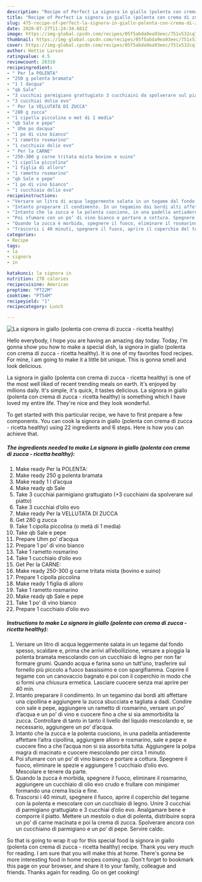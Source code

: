 ```yaml
---
description: "Recipe of Perfect La signora in giallo (polenta con crema di zucca - ricetta healthy)"
title: "Recipe of Perfect La signora in giallo (polenta con crema di zucca - ricetta healthy)"
slug: 475-recipe-of-perfect-la-signora-in-giallo-polenta-con-crema-di-zucca-ricetta-healthy
date: 2020-07-27T11:24:34.601Z
image: https://img-global.cpcdn.com/recipes/05f5abda9ea93eec/751x532cq70/la-signora-in-giallo-polenta-con-crema-di-zucca-ricetta-healthy-recipe-main-photo.jpg
thumbnail: https://img-global.cpcdn.com/recipes/05f5abda9ea93eec/751x532cq70/la-signora-in-giallo-polenta-con-crema-di-zucca-ricetta-healthy-recipe-main-photo.jpg
cover: https://img-global.cpcdn.com/recipes/05f5abda9ea93eec/751x532cq70/la-signora-in-giallo-polenta-con-crema-di-zucca-ricetta-healthy-recipe-main-photo.jpg
author: Hettie Larson
ratingvalue: 4.5
reviewcount: 20310
recipeingredient:
- " Per la POLENTA"
- "250 g polenta bramata"
- "1 l dacqua"
- "qb Sale"
- "3 cucchiai parmigiano grattugiato 3 cucchiaini da spolverare sul piatto"
- "3 cucchiai dolio evo"
- " Per la VELLUTATA DI ZUCCA"
- "280 g zucca"
- "1 cipolla piccolina o met di 1 media"
- "qb Sale e pepe"
- " Uhm po dacqua"
- "1 po di vino bianco"
- "1 rametto rosmarino"
- "1 cucchiaio dolio evo"
- " Per la CARNE"
- "250-300 g carne tritata mista bovino e suino"
- "1 cipolla piccolina"
- "1 figlia di alloro"
- "1 rametto rosmarino"
- "qb Sale e pepe"
- "1 po di vino bianco"
- "1 cucchiaio dolio evo"
recipeinstructions:
- "Versare un litro di acqua leggermente salata in un tegame dal fondo spesso, scaldare e, prima che arrivi all’ebollizione, versare a pioggia la polenta bramata mescolando con un cucchiaio di legno per non far formare grumi. Quando acqua e farina sono un tutt’uno, trasferire sul fornello più piccolo a fuoco bassissimo e con spargifiamma. Coprire il tegame con un canovaccio bagnato e poi con il coperchio in modo che si formi una chiusura ermetica. Lasciare cuocere senza mai aprire per 40 min."
- "Intanto preparare il condimento. In un tegamino dai bordi alti affettare una cipollina e aggiungere la zucca sbucciata e tagliata a dadi. Condire con sale e pepe, aggiungere un rametto di rosmarino, versare un po’ d’acqua e un po’ di vino e cuocere fino a che si sia ammorbidita la zucca. Controllare di tanto in tanto il livello del liquido mescolando e, se necessario, aggiungere un po’ d’acqua."
- "Intanto che la zucca e la polenta cuociono, in una padella antiaderente affettare l’altra cipollina, aggiungere alloro e rosmarino, sale e pepe e cuocere fino a che l’acqua non si sia assorbita tutta. Aggiungere la polpa magra di macinato e cuocere mescolando per circa 1 minuto."
- "Poi sfumare con un po’ di vino bianco e portare a cottura. Spegnere il fuoco, eliminare le spezie e aggiungere 1 cucchiaio d’olio evo. Mescolare e tenere da parte."
- "Quando la zucca è morbida, spegnere il fuoco, eliminare il rosmarino, aggiungere un cucchiaio di olio evo crudo e frullare con minipimer formando una crema liscia e fine."
- "Trascorsi i 40 minuti, spegnere il fuoco, aprire il coperchio del tegame con la polenta e mescolare con un cucchiaio di legno. Unire 3 cucchiai di parmigiano grattugiato e 3 cucchiai d’olio evo. Analgamare bene e comporre il piatto. Mettere un mestolo o due di polenta, distribuire sopra un po’ di carne macinata e poi la crema di zucca. Spolverare ancora con un cucchiaino di parmigiano e un po’ di pepe. Servire caldo."
categories:
- Recipe
tags:
- la
- signora
- in

katakunci: la signora in 
nutrition: 278 calories
recipecuisine: American
preptime: "PT22M"
cooktime: "PT54M"
recipeyield: "1"
recipecategory: Lunch

---
```



![La signora in giallo (polenta con crema di zucca - ricetta healthy)](https://img-global.cpcdn.com/recipes/05f5abda9ea93eec/751x532cq70/la-signora-in-giallo-polenta-con-crema-di-zucca-ricetta-healthy-recipe-main-photo.jpg)

Hello everybody, I hope you are having an amazing day today. Today, I'm gonna show you how to make a special dish, la signora in giallo (polenta con crema di zucca - ricetta healthy). It is one of my favorites food recipes. For mine, I am going to make it a little bit unique. This is gonna smell and look delicious.

La signora in giallo (polenta con crema di zucca - ricetta healthy) is one of the most well liked of recent trending meals on earth. It's enjoyed by millions daily. It's simple, it's quick, it tastes delicious. La signora in giallo (polenta con crema di zucca - ricetta healthy) is something which I have loved my entire life. They're nice and they look wonderful.




To get started with this particular recipe, we have to first prepare a few components. You can cook la signora in giallo (polenta con crema di zucca - ricetta healthy) using 22 ingredients and 6 steps. Here is how you can achieve that.

<!--inarticleads1-->

##### The ingredients needed to make La signora in giallo (polenta con crema di zucca - ricetta healthy):

1. Make ready  Per la POLENTA:
1. Make ready 250 g polenta bramata
1. Make ready 1 l d’acqua
1. Make ready qb Sale
1. Take 3 cucchiai parmigiano grattugiato (+3 cucchiaini da spolverare sul piatto)
1. Take 3 cucchiai d’olio evo
1. Make ready  Per la VELLUTATA DI ZUCCA
1. Get 280 g zucca
1. Take 1 cipolla piccolina (o metà di 1 media)
1. Take qb Sale e pepe
1. Prepare  Uhm po’ d’acqua
1. Prepare 1 po’ di vino bianco
1. Take 1 rametto rosmarino
1. Take 1 cucchiaio d’olio evo
1. Get  Per la CARNE:
1. Make ready 250-300 g carne tritata mista (bovino e suino)
1. Prepare 1 cipolla piccolina
1. Make ready 1 figlia di alloro
1. Take 1 rametto rosmarino
1. Make ready qb Sale e pepe
1. Take 1 po’ di vino bianco
1. Prepare 1 cucchiaio d’olio evo




<!--inarticleads2-->

##### Instructions to make La signora in giallo (polenta con crema di zucca - ricetta healthy):

1. Versare un litro di acqua leggermente salata in un tegame dal fondo spesso, scaldare e, prima che arrivi all’ebollizione, versare a pioggia la polenta bramata mescolando con un cucchiaio di legno per non far formare grumi. Quando acqua e farina sono un tutt’uno, trasferire sul fornello più piccolo a fuoco bassissimo e con spargifiamma. Coprire il tegame con un canovaccio bagnato e poi con il coperchio in modo che si formi una chiusura ermetica. Lasciare cuocere senza mai aprire per 40 min.
1. Intanto preparare il condimento. In un tegamino dai bordi alti affettare una cipollina e aggiungere la zucca sbucciata e tagliata a dadi. Condire con sale e pepe, aggiungere un rametto di rosmarino, versare un po’ d’acqua e un po’ di vino e cuocere fino a che si sia ammorbidita la zucca. Controllare di tanto in tanto il livello del liquido mescolando e, se necessario, aggiungere un po’ d’acqua.
1. Intanto che la zucca e la polenta cuociono, in una padella antiaderente affettare l’altra cipollina, aggiungere alloro e rosmarino, sale e pepe e cuocere fino a che l’acqua non si sia assorbita tutta. Aggiungere la polpa magra di macinato e cuocere mescolando per circa 1 minuto.
1. Poi sfumare con un po’ di vino bianco e portare a cottura. Spegnere il fuoco, eliminare le spezie e aggiungere 1 cucchiaio d’olio evo. Mescolare e tenere da parte.
1. Quando la zucca è morbida, spegnere il fuoco, eliminare il rosmarino, aggiungere un cucchiaio di olio evo crudo e frullare con minipimer formando una crema liscia e fine.
1. Trascorsi i 40 minuti, spegnere il fuoco, aprire il coperchio del tegame con la polenta e mescolare con un cucchiaio di legno. Unire 3 cucchiai di parmigiano grattugiato e 3 cucchiai d’olio evo. Analgamare bene e comporre il piatto. Mettere un mestolo o due di polenta, distribuire sopra un po’ di carne macinata e poi la crema di zucca. Spolverare ancora con un cucchiaino di parmigiano e un po’ di pepe. Servire caldo.




So that is going to wrap it up for this special food la signora in giallo (polenta con crema di zucca - ricetta healthy) recipe. Thank you very much for reading. I am sure that you will make this at home. There's gonna be more interesting food in home recipes coming up. Don't forget to bookmark this page on your browser, and share it to your family, colleague and friends. Thanks again for reading. Go on get cooking!
